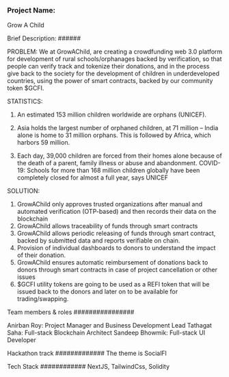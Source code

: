 ### Project Name:

Grow A Child

Brief Description: ######

PROBLEM:
We at GrowAChild, are creating a crowdfunding web 3.0 platform for development of  rural schools/orphanages backed by verification, so that people can verify track and tokenize their donations, and in the process give back to the society for the development of children in underdeveloped countries, using the power of smart contracts, backed by our community token $GCFI.

STATISTICS:
1. An estimated 153 million children worldwide are orphans (UNICEF).

2. Asia holds the largest number of orphaned children, at 71 million – India alone is home to 31 million orphans. This is followed by Africa, which harbors 59 million. 

3. Each day, 39,000 children are forced from their homes alone because of the death of a parent, family illness or abuse and abandonment.
COVID-19: Schools for more than 168 million children globally have been completely closed for almost a full year, says UNICEF

SOLUTION:
1. GrowAChild only approves trusted organizations after manual and automated verification (OTP-based) and then records their data on the blockchain
2. GrowAChild allows traceability of funds through smart contracts
3. GrowAChild allows periodic releasing of funds through smart contract, backed by submitted data and reports verifiable on chain.
4. Provision of individual dashboards to donors to understand the impact of their donation.
5. GrowAChild ensures automatic reimbursement of donations back to donors through smart contracts in case of project cancellation or other issues
6. $GCFI utility tokens are going to be used as a REFI token that will be issued back to the donors and later on to be available for trading/swapping.





Team members & roles ################

Anirban Roy: Project Manager and Business Development Lead
Tathagat Saha: Full-stack Blockchain Architect
Sandeep Bhowmik: Full-stack UI Developer

Hackathon track #############
The theme is SocialFI

Tech Stack ############
NextJS, TailwindCss, Solidity


